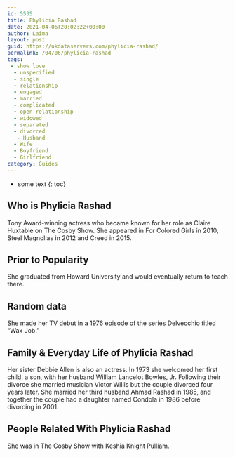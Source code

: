 ```yaml
---
id: 5535
title: Phylicia Rashad
date: 2021-04-06T20:02:22+00:00
author: Laima
layout: post
guid: https://ukdataservers.com/phylicia-rashad/
permalink: /04/06/phylicia-rashad
tags:
 - show love
  - unspecified
  - single
  - relationship
  - engaged
  - married
  - complicated
  - open relationship
  - widowed
  - separated
  - divorced
   - Husband
  - Wife
  - Boyfriend
  - Girlfriend
category: Guides
---
```


* some text
{: toc}


## Who is Phylicia Rashad
                  
                  
                  
Tony Award-winning actress who became known for her role as Claire Huxtable on The Cosby Show. She appeared in For Colored Girls in 2010, Steel Magnolias in 2012 and Creed in 2015.
                  
              
            
              
            
                
                
                
## Prior to Popularity
                  
                  
                  
She graduated from Howard University and would eventually return to teach there.
                  
              
            
              
            
                
                
                
## Random data
                  
                  
                  
She made her TV debut in a 1976 episode of the series Delvecchio titled &#8220;Wax Job.&#8221;
                  
              
            
              
            
                
                
                
## Family & Everyday Life of Phylicia Rashad
                  
                  
                  
Her sister Debbie Allen is also an actress. In 1973 she welcomed her first child, a son, with her husband William Lancelot Bowles, Jr. Following their divorce she married musician Victor Willis but the couple divorced four years later. She married her third husband Ahmad Rashad in 1985, and together the couple had a daughter named Condola in 1986 before divorcing in 2001.
                  
              
            
              
            
                
                
                
## People Related With Phylicia Rashad
                  
                  
                  
She was in The Cosby Show with Keshia Knight Pulliam.
                  
              
            
              
            
                
              
            
              
              
            
            
              
            
          
          
          